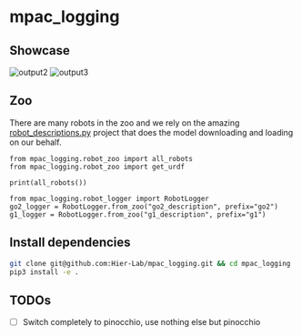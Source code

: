 # mpac_logging 

## Showcase


![output2](https://github.com/user-attachments/assets/2d2686af-d172-4585-a409-30bed890bb94)
![output3](https://github.com/user-attachments/assets/bb4aea85-e036-43d1-805c-7d5761582ebd)


## Zoo


There are many robots in the zoo and we rely on the amazing [robot_descriptions.py](https://github.com/robot-descriptions/robot_descriptions.py) project that does the model downloading and loading on our behalf.

```python3
from mpac_logging.robot_zoo import all_robots
from mpac_logging.robot_zoo import get_urdf

print(all_robots())

```

```python3
from mpac_logging.robot_logger import RobotLogger
go2_logger = RobotLogger.from_zoo("go2_description", prefix="go2")
g1_logger = RobotLogger.from_zoo("g1_description", prefix="g1")
```

## Install dependencies
```bash
git clone git@github.com:Hier-Lab/mpac_logging.git && cd mpac_logging
pip3 install -e .
```

## TODOs

- [ ] Switch completely to pinocchio, use nothing else but pinocchio
